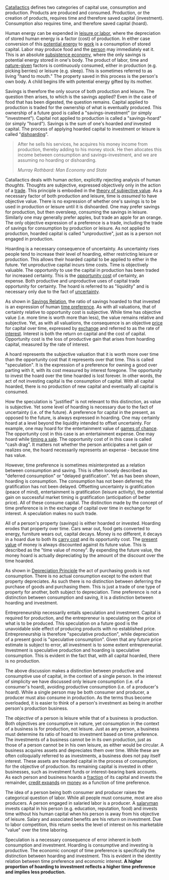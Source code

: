 [Catallactics](https://en.wikipedia.org/wiki/Catallactics) defines two categories of capital use, consumption and production. Products are produced and consumed. Production, or the creation of products, requires time and therefore saved capital (investment). Consumption also requires time, and therefore saved capital (hoard).

Human energy can be expended in [leisure or labor](https://mises.org/library/man-economy-and-state-power-and-market/html/p/926), where the depreciation of stored human energy is a factor (cost) of production. In either case conversion of this [potential energy](https://en.wikipedia.org/wiki/Potential_energy) to [work](https://en.wikipedia.org/wiki/Potential_energy#Work_and_potential_energy) is a consumption of stored capital. Labor may produce food and the [person](Glossary#person) may immediately eat it. This is an absolute [subsistence economy](https://en.wikipedia.org/wiki/Subsistence_economy), where the only savings is potential energy stored in one's body. The product of labor, time and [nature-given](https://mises.org/library/man-economy-and-state-power-and-market/html/p/939) factors is continuously consumed, either in production (e.g. picking berries) or leisure (e.g. sleep). This is sometimes referred to as living "hand to mouth." The property saved in this process is the person's own body. A child begins life with potential energy gifted by its mother.

Savings is therefore the only source of both production and leisure. The question then arises, to which is the savings applied? Even in the case of food that has been digested, the question remains. Capital applied to production is traded for the ownership of what is eventually produced. This ownership of a future good is called a "savings-investment" (or simply "investment"). Capital not applied to production is called a "savings-hoard" (or simply "hoard"). Savings is the sum of one's hoarded *and* invested capital. The process of applying hoarded capital to investment or leisure is called "[dishoarding](https://mises.org/library/man-economy-and-state-power-and-market/html/p/992)".

> After he sells his services, he acquires his money income from production, thereby adding to his money stock. He then allocates this income between consumption and savings-investment, and we are assuming no hoarding or dishoarding.
> 
> *Murray Rothbard: Man Economy and State*

Catallactics deals with human *action*, explicitly rejecting analysis of human *thoughts*. Thoughts are subjective, expressed objectively only in the action of a [trade](Glossary#trade). This principle is embodied in the [theory of subjective value](https://en.wikipedia.org/wiki/Subjective_theory_of_value). As a necessary factor of both production and leisure, time is *assumed* to have objective value. There is no expression of whether one's savings is to be used in production or leisure until it is dishoarded. One may prefer savings for production, but then oversleep, consuming the savings in leisure. Similarly one may generally prefer apples, but trade an apple for an orange. The only objective expression of a preference is a trade, including the trade of savings for consumption by production or leisure. As not applied to production, hoarded capital is called "unproductive", just as is a person not engaged in production.

Hoarding is a necessary consequence of uncertainty. As uncertainty rises people tend to increase their level of hoarding, either restricting leisure or production. This allows their hoarded capital to be applied to either in the future. Yet unproductive capital incurs time costs. Time is objectively valuable. The opportunity to use the capital in production has been traded for increased certainty. This is the [opportunity cost](https://en.wikipedia.org/wiki/Opportunity_cost) of certainty, an expense. Both productive and unproductive uses of capital trade opportunity for certainty. The hoard is referred to as "liquidity" and is necessary only due to the fact of [uncertainty](https://mises.org/wire/problem-hoarding).

As shown in [Savings Relation](Savings-Relation), the ratio of savings hoarded to that invested is an expression of human [time preference](Time-Preference-Fallacy). As with all valuations, that of certainty relative to opportunity cost is subjective. While time has objective value (i.e. more time is worth more than less), the value remains relative and subjective. Yet, as with all valuations, the consequence is an objective [price](Glossary#price) for capital over time, expressed by [exchange](Glossary#exchange) and referred to as the rate of [interest](Glossary#interest). Interest is both the return on capital and the cost of capital. Opportunity cost is the loss of productive gain that arises from hoarding capital, measured by the rate of interest.

A hoard represents the subjective valuation that it is worth more over time than the opportunity cost that it represents over that time. This is called "speculation". It is the expression of a preference for owning a good over parting with it, with its cost measured by interest foregone. The opportunity to invest the hoard over the time hoarded is lost forever. In other words, the act of not investing capital is the consumption of capital. With all capital hoarded, there is no production of new capital and eventually all capital is consumed.

How the speculation is "justified" is not relevant to this distinction, as value is subjective. Yet some level of hoarding is necessary due to the fact of uncertainty (i.e. of the future). A preference for capital in the present, as opposed to the future, is always expressed in hoarding. One may certainly hoard at a level beyond the liquidity intended to offset uncertainty. For example, one may hoard for the entertainment value of [games of chance](https://en.wikipedia.org/wiki/Game_of_chance). The opportunity cost in this case is an entertainment expense. One may hoard while [timing a sale](https://en.wikipedia.org/wiki/Market_timing). The opportunity cost of in this case is called "cash drag". It matters not whether the person anticipates a net gain or realizes one, the hoard necessarily represents an expense - because time has value.

However, time preference is sometimes misinterpreted as a relation between consumption and saving. This is often loosely described as "deferred consumption" or "delayed gratification". Yet as has been shown, hoarding is consumption. The consumption has not been deferred; the gratification has not been delayed. Offsetting uncertainty is gratification (peace of mind), entertainment is gratification (leisure activity), the potential gain on successful market timing is gratification (anticipation of better price). All of these consume capital. The distinction made by the concept of time preference is in the exchange of capital over time in exchange for interest. A speculation makes no such trade.

All of a person's property (savings) is either hoarded or invested. Hoarding erodes that property over time. Cars wear out, food gets converted to energy, furniture wears out, capital decays. Money is no different, it decays in a hoard due to both its [carry cost](https://en.wikipedia.org/wiki/Cost_of_carry) and its opportunity cost. The [present value](https://en.wikipedia.org/wiki/Present_value) of money is always discounted against its future value. This is described as the "time value of money". By expending the future value, the money hoard is actually depreciating by the amount of the discount over the time hoarded. 

As shown in [Depreciation Principle](Depreciation-Principle) the act of purchasing goods is not consumption. There is no actual consumption except to the extent that property depreciates. As such there is no distinction between deferring the purchase of goods and purchasing them. This is just a trade of one type of property for another, both subject to depreciation. Time preference is not a distinction between consumption and saving, it is a distinction between hoarding and investment.

Entrepreneurship necessarily entails speculation and investment. Capital is required for production, and the entrepreneur is speculating on the price of what is to be produced. This speculation on a future good is the unavoidable side effect of producing products with no established price. Entrepreneurship is therefore "speculative production", while depreciation of a present good is "speculative consumption". Given that any future price estimate is subject to error, all investment is to some extent entrepreneurial. Investment is speculative production and hoarding is speculative consumption. This is evident in the fact that, with all capital hoarded, there is no production.

The above discussion makes a distinction between productive and consumptive use of capital, in the context of a single person. In the interest of simplicity we have discussed only leisure consumption (i.e. of a consumer's hoard), avoiding productive consumption (i.e. of a producer's hoard). While a single person may be both consumer and producer, a producer must also consume in production. As the terms thus become overloaded, it is easier to think of a person's investment as being in another person's production business.

The *objective* of a person is leisure while that of a business is production. Both objectives are consumptive in nature, yet consumption in the context of a business is for production, not leisure. Just as any person, a business must determine its ratio of hoard to investment based on time preference. The investments of a business cannot be in its own production, just as those of a person cannot be in his own leisure, as either would be circular. A business acquires assets and depreciates them over time. While these are often colloquially referred to as investments, a business does not pay itself interest. These assets are hoarded capital in the process of consumption, for the objective of production. Its remaining capital is invested in other businesses, such as investment funds or interest-bearing bank accounts. As each person and business hoards a [fraction](Full-Reserve-Fallacy) of its capital and invests the remainder, [credit expands](Credit-Expansion-Fallacy) on [money](Money-Taxonomy) as a function of time preference.

The idea of a person being both consumer and producer raises the categorical question of labor. While all people must consume, most are also producers. A person engaged in salaried labor is a producer. A [salaryman](https://en.wikipedia.org/wiki/Salaryman) invests capital in his person (e.g. education, reputation, food) and invests time without his human capital when his person is away from his objective of leisure. Salary and associated benefits are his return on investment. Due to labor competition, this return seeks the level of interest on his marketable "value" over the time laboring.

Speculation is a necessary consequence of error inherent in both consumption and investment. Hoarding is consumptive and investing is productive. The economic concept of time preference is specifically the distinction between hoarding and investment. This is evident in the identity relation between time preference and economic interest. **A higher proportion of hoarding to investment reflects a higher time preference and implies less production.**
